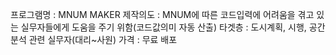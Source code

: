 프로그램명 : MNUM MAKER
제작의도 : MNUM에 따른 코드입력에 어려움을 겪고 있는 실무자들에게 도움을 주기 위함(코드값의미 자동 산출)
타겟층 : 도시계획, 시행, 공간분석 관련 실무자(대리~사원)
가격 : 무료 배포
